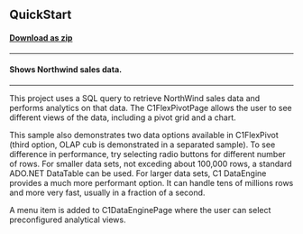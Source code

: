 ## QuickStart
#### [Download as zip](https://grapecity.github.io/DownGit/#/home?url=https://github.com/GrapeCity/ComponentOne-WinForms-Samples/tree/master/NetFramework\FlexPivot\VB\QuickStart)
____
#### Shows Northwind sales data.
____
This project uses a SQL query to retrieve NorthWind sales data and performs analytics on that data.
The C1FlexPivotPage allows the user to see different views of the data, including a pivot grid and a chart.

This sample also demonstrates two data options available in C1FlexPivot (third option, OLAP cub is demonstrated in a separated sample).
To see difference in performance, try selecting radio buttons for different number of rows.
For smaller data sets, not exceding about 100,000 rows, a standard ADO.NET DataTable can be used.
For larger data sets, C1 DataEngine provides a much more performant option.
It can handle tens of millions rows and more very fast, usually in a fraction of a second.

A menu item is added to C1DataEnginePage where the user can select preconfigured analytical views.
